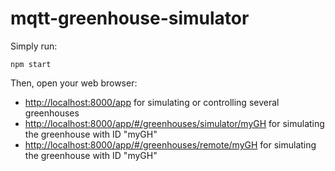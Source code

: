 # mqtt-greenhouse-simulator

Simply run:

```
npm start
```

Then, open your web browser:
* [http://localhost:8000/app](http://localhost:8000/app) for simulating or controlling several greenhouses
* [http://localhost:8000/app/#/greenhouses/simulator/myGH](http://localhost:8000/app/#/greenhouses/simulator/myGH) for simulating the greenhouse with ID "myGH"
* [http://localhost:8000/app/#/greenhouses/remote/myGH](http://localhost:8000/app/#/greenhouses/remote/myGH) for simulating the greenhouse with ID "myGH"
